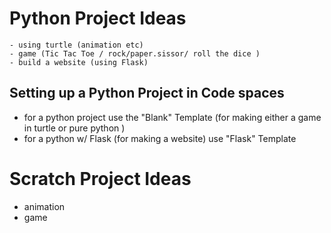 # Python Project Ideas 
	- using turtle (animation etc)
	- game (Tic Tac Toe / rock/paper.sissor/ roll the dice ) 
	- build a website (using Flask) 


## Setting up a Python Project in Code spaces  

- for a python project use the "Blank" Template (for making either a game in turtle or pure python )
- for a python w/ Flask (for making a website) use "Flask" Template 



# Scratch Project Ideas 
  - animation
  - game 

